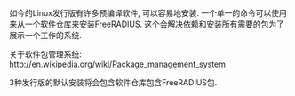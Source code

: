 如今的Linux发行版有许多预编译软件, 可以容易地安装. 一个单一的命令可以使用来从一个软件仓库来安装FreeRADIUS. 这个会解决依赖和安装所有需要的包为了展示一个工作的系统.

关于软件包管理系统: <http://en.wikipedia.org/wiki/Package_management_system>

3种发行版的默认安装将会包含软件仓库包含FreeRADIUS包.
